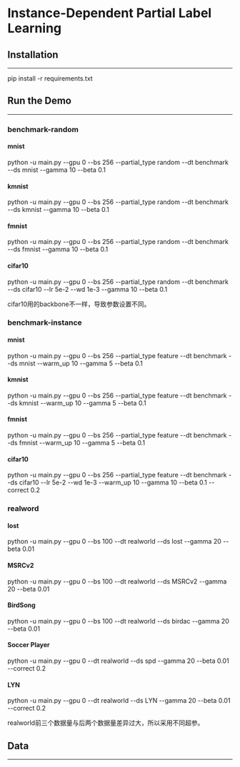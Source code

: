 # Instance-Dependent Partial Label Learning

## Installation
---
pip install -r requirements.txt 

## Run the Demo
---
### benchmark-random
#### mnist
python -u main.py --gpu 0 --bs 256 --partial_type random --dt benchmark --ds mnist --gamma 10 --beta 0.1
#### kmnist
python -u main.py --gpu 0 --bs 256 --partial_type random --dt benchmark --ds kmnist --gamma 10 --beta 0.1
#### fmnist
python -u main.py --gpu 0 --bs 256 --partial_type random --dt benchmark --ds fmnist --gamma 10 --beta 0.1
#### cifar10
python -u main.py --gpu 0 --bs 256 --partial_type random --dt benchmark --ds cifar10 --lr 5e-2 --wd 1e-3 --gamma 10 --beta 0.1

cifar10用的backbone不一样，导致参数设置不同。

### benchmark-instance
#### mnist
python -u main.py --gpu 0 --bs 256 --partial_type feature --dt benchmark --ds mnist --warm_up 10 --gamma 5 --beta 0.1
#### kmnist
python -u main.py --gpu 0 --bs 256 --partial_type feature --dt benchmark --ds kmnist --warm_up 10 --gamma 5 --beta 0.1
#### fmnist
python -u main.py --gpu 0 --bs 256 --partial_type feature --dt benchmark --ds fmnist --warm_up 10 --gamma 5 --beta 0.1
#### cifar10
python -u main.py --gpu 0 --bs 256 --partial_type feature --dt benchmark --ds cifar10 --lr 5e-2 --wd 1e-3 --warm_up 10 --gamma 10 --beta 0.1 --correct 0.2

### realword
#### lost
python -u main.py --gpu 0 --bs 100 --dt realworld --ds lost --gamma 20 --beta 0.01
#### MSRCv2
python -u main.py --gpu 0 --bs 100 --dt realworld --ds MSRCv2 --gamma 20 --beta 0.01
#### BirdSong
python -u main.py --gpu 0 --bs 100 --dt realworld --ds birdac --gamma 20 --beta 0.01
#### Soccer Player
python -u main.py --gpu 0 --dt realworld --ds spd --gamma 20 --beta 0.01 --correct 0.2
#### LYN
python -u main.py --gpu 0 --dt realworld --ds LYN --gamma 20 --beta 0.01 --correct 0.2

realworld前三个数据量与后两个数据量差异过大，所以采用不同超参。

## Data
---



